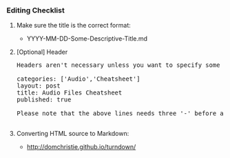 ### Editing Checklist
1. Make sure the title is the correct format:
    * YYYY-MM-DD-Some-Descriptive-Title.md

2. [Optional] Header
   <pre>
   Headers aren't necessary unless you want to specify some non-explicit categories!
   
   categories: ['Audio','Cheatsheet']
   layout: post
   title: Audio Files Cheatsheet
   published: true
   
   Please note that the above lines needs three '-' before and after. There seems to be no way to remark them out!
   
   </pre>

3. Converting HTML source to Markdown:
    * http://domchristie.github.io/turndown/
    
